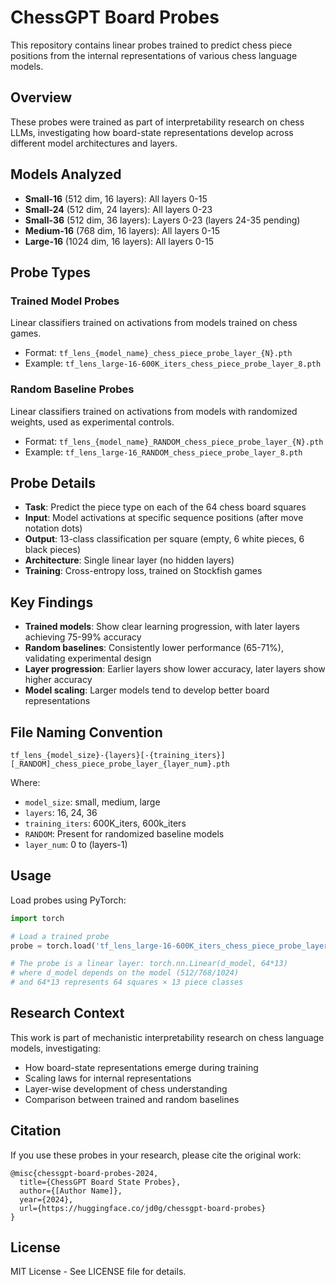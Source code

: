 # ChessGPT Board Probes

This repository contains linear probes trained to predict chess piece positions from the internal representations of various chess language models.

## Overview

These probes were trained as part of interpretability research on chess LLMs, investigating how board-state representations develop across different model architectures and layers.

## Models Analyzed

- **Small-16** (512 dim, 16 layers): All layers 0-15
- **Small-24** (512 dim, 24 layers): All layers 0-23  
- **Small-36** (512 dim, 36 layers): Layers 0-23 (layers 24-35 pending)
- **Medium-16** (768 dim, 16 layers): All layers 0-15
- **Large-16** (1024 dim, 16 layers): All layers 0-15

## Probe Types

### Trained Model Probes
Linear classifiers trained on activations from models trained on chess games.
- Format: `tf_lens_{model_name}_chess_piece_probe_layer_{N}.pth`
- Example: `tf_lens_large-16-600K_iters_chess_piece_probe_layer_8.pth`

### Random Baseline Probes  
Linear classifiers trained on activations from models with randomized weights, used as experimental controls.
- Format: `tf_lens_{model_name}_RANDOM_chess_piece_probe_layer_{N}.pth`
- Example: `tf_lens_large-16_RANDOM_chess_piece_probe_layer_8.pth`

## Probe Details

- **Task**: Predict the piece type on each of the 64 chess board squares
- **Input**: Model activations at specific sequence positions (after move notation dots)
- **Output**: 13-class classification per square (empty, 6 white pieces, 6 black pieces)
- **Architecture**: Single linear layer (no hidden layers)
- **Training**: Cross-entropy loss, trained on Stockfish games

## Key Findings

- **Trained models**: Show clear learning progression, with later layers achieving 75-99% accuracy
- **Random baselines**: Consistently lower performance (65-71%), validating experimental design
- **Layer progression**: Earlier layers show lower accuracy, later layers show higher accuracy
- **Model scaling**: Larger models tend to develop better board representations

## File Naming Convention

```
tf_lens_{model_size}-{layers}[-{training_iters}][_RANDOM]_chess_piece_probe_layer_{layer_num}.pth
```

Where:
- `model_size`: small, medium, large
- `layers`: 16, 24, 36
- `training_iters`: 600K_iters, 600k_iters
- `RANDOM`: Present for randomized baseline models
- `layer_num`: 0 to (layers-1)

## Usage

Load probes using PyTorch:

```python
import torch

# Load a trained probe
probe = torch.load('tf_lens_large-16-600K_iters_chess_piece_probe_layer_8.pth')

# The probe is a linear layer: torch.nn.Linear(d_model, 64*13)
# where d_model depends on the model (512/768/1024)
# and 64*13 represents 64 squares × 13 piece classes
```

## Research Context

This work is part of mechanistic interpretability research on chess language models, investigating:
- How board-state representations emerge during training
- Scaling laws for internal representations
- Layer-wise development of chess understanding
- Comparison between trained and random baselines

## Citation

If you use these probes in your research, please cite the original work:

```
@misc{chessgpt-board-probes-2024,
  title={ChessGPT Board State Probes},
  author={[Author Name]},
  year={2024},
  url={https://huggingface.co/jd0g/chessgpt-board-probes}
}
```

## License

MIT License - See LICENSE file for details.